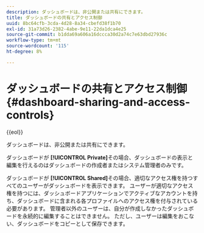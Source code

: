 ```yaml
---
description: ダッシュボードは、非公開または共有にできます。
title: ダッシュボードの共有とアクセス制御
uuid: 8bc64cfb-3cda-4d28-8a34-cbefd38f1b70
exl-id: 31a73d26-2382-4abe-9e11-22da1dca4e25
source-git-commit: b1dda69a606a16dccca30d2a74c7e63dbd27936c
workflow-type: tm+mt
source-wordcount: '115'
ht-degree: 8%

---
```


# ダッシュボードの共有とアクセス制御{#dashboard-sharing-and-access-controls}

{{eol}}

ダッシュボードは、非公開または共有にできます。

ダッシュボードが **[!UICONTROL Private]**&#x200B;その場合、ダッシュボードの表示と編集を行えるのはダッシュボードの作成者またはシステム管理者のみです。

ダッシュボードが **[!UICONTROL Shared]**&#x200B;その場合、適切なアクセス権を持つすべてのユーザーがダッシュボードを表示できます。 ユーザーが適切なアクセス権を持つには、ダッシュボードアプリケーションでアクティブなアカウントを持ち、ダッシュボードに含まれる各プロファイルへのアクセス権を付与されている必要があります。 管理者以外のユーザーは、自分が作成しなかったダッシュボードを永続的に編集することはできません。 ただし、ユーザーは編集をおこない、ダッシュボードをコピーとして保存できます。
